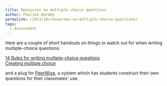 ```yaml
---
title: Resources on multiple-choice questions
author: Pauline Barmby
permalink: /2013/10/resources-on-multiple-choice-questions/
tags:
  - Assessment
---
```

Here are a couple of short handouts on things to watch out for when writing multiple-choice questions:

<div dir="ltr" data-font-name="g_font_32_0" data-canvas-width="282.0474227645874">
  <a href="http://testing.byu.edu/info/handbooks/14%20Rules%20for%20Writing%20Multiple-Choice%20Questions.pdf">14 Rules for writing multiple-choice questions</a>
</div>

<div dir="ltr" data-font-name="g_font_32_0" data-canvas-width="282.0474227645874">
  <a href="http://ctl.ualberta.ca/instructional-resources/instructional-techniques-assessment-guides/creating-multiple-choice">Creating multiple choice</a>
</div>

and a plug for [PeerWise][1], a system which has students construct their own questions for their classmates&#8217; use.

 [1]: http://peerwise.cs.auckland.ac.nz/
